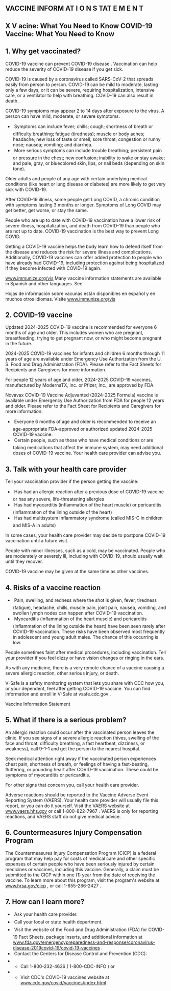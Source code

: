 ## VACCINE INFORM AT I O N   S TAT E M E N T

## X V acine: What You Need to Know COVID-19 Vaccine: What You Need to Know

## 1. Why get vaccinated?

COVID-19 vaccine can prevent COVID-19 disease . Vaccination can help reduce the severity of COVID-19 disease if you get sick.

COVID-19 is caused by a coronavirus called SARS-CoV-2 that spreads easily from person to person. COVID-19 can be mild to moderate, lasting only a few days, or it can be severe, requiring hospitalization, intensive care, or a ventilator to help with breathing. COVID-19 can also result in death.

COVID-19 symptoms may appear 2 to 14 days after exposure to the virus. A person can have mild, moderate, or severe symptoms.

-  Symptoms can include fever; chills; cough; shortness of breath or difficulty breathing; fatigue (tiredness); muscle or body aches; headache; new loss of taste or smell; sore throat; congestion or runny nose; nausea; vomiting; and diarrhea.
-  More serious symptoms can include trouble breathing; persistent pain or pressure in the chest; new confusion; inability to wake or stay awake; and pale, gray, or bluecolored skin, lips, or nail beds (depending on skin tone).

Older adults and people of any age with certain underlying medical conditions (like heart or lung disease or diabetes) are more likely to get very sick with COVID-19.

After COVID-19 illness, some people get Long COVID, a chronic condition with symptoms lasting 3 months or longer. Symptoms of Long COVID may get better, get worse, or stay the same.

People who are up to date with COVID-19 vaccination have a lower risk of severe illness, hospitalization, and death from COVID-19 than people who are not up to date. COVID-19 vaccination is the best way to prevent Long COVID.

Getting a COVID-19 vaccine helps the body learn how to defend itself from the disease and reduces the risk for severe illness and complications. Additionally, COVID-19 vaccines can offer added protection to people who have already had COVID-19, including protection against being hospitalized if they become infected with COVID-19 again.

www.immunize.org/vis Many vaccine information statements are available in Spanish and other languages. See

Hojas de información sobre vacunas están disponibles en español y en muchos otros idiomas. Visite www.immunize.org/vis

## 2. COVID-19 vaccine

Updated 2024-2025 COVID-19 vaccine is recommended for everyone 6 months of age and older. This includes women who are pregnant, breastfeeding, trying to get pregnant now, or who might become pregnant in the future.

2024-2025 COVID-19 vaccines for infants and children 6 months through 11 years of age are available under Emergency Use Authorization from the U. S. Food and Drug Administration (FDA). Please refer to the Fact Sheets for Recipients and Caregivers for more information.

For people 12 years of age and older, 2024-2025 COVID-19 vaccines, manufactured by ModernaTX, Inc. or Pfizer, Inc., are approved by FDA.

Novavax COVID-19 Vaccine Adjuvanted (2024-2025 Formula) vaccine is available under Emergency Use Authorization from FDA for people 12 years and older. Please refer to the Fact Sheet for Recipients and Caregivers for more information.

-  Everyone 6 months of age and older is recommended to receive an age-appropriate FDA-approved or authorized updated 2024-2025 COVID-19 vaccine.
-  Certain people, such as those who have medical conditions or are taking medications that affect the immune system, may need additional doses of COVID-19 vaccine. Your health care provider can advise you.

<!-- image -->

## 3. Talk with your health care provider

Tell your vaccination provider if the person getting the vaccine:

-  Has had an allergic reaction after a previous dose of COVID-19 vaccine or has any severe, life-threatening allergies
-  Has had myocarditis (inflammation of the heart muscle) or pericarditis (inflammation of the lining outside of the heart)
-  Has had multisystem inflammatory syndrome (called MIS-C in children and MIS-A in adults)

In some cases, your health care provider may decide to postpone COVID-19 vaccination until a future visit.

People with minor illnesses, such as a cold, may be vaccinated. People who are moderately or severely ill, including with COVID-19, should usually wait until they recover.

COVID-19 vaccine may be given at the same time as other vaccines.

## 4. Risks of a vaccine reaction

-  Pain, swelling, and redness where the shot is given, fever, tiredness (fatigue), headache, chills, muscle pain, joint pain, nausea, vomiting, and swollen lymph nodes can happen after COVID-19 vaccination.
-  Myocarditis (inflammation of the heart muscle) and pericarditis (inflammation of the lining outside the heart) have been seen rarely after COVID-19 vaccination. These risks have been observed most frequently in adolescent and young adult males. The chance of this occurring is low.

People sometimes faint after medical procedures, including vaccination. Tell your provider if you feel dizzy or have vision changes or ringing in the ears.

As with any medicine, there is a very remote chance of a vaccine causing a severe allergic reaction, other serious injury, or death.

V-Safe is a safety monitoring system that lets you share with CDC how you, or your dependent, feel after getting COVID-19 vaccine. You can find information and enroll in V-Safe at vsafe.cdc.gov .

Vaccine Information Statement

<!-- image -->

## 5. What if there is a serious problem?

An allergic reaction could occur after the vaccinated person leaves the clinic. If you see signs of a severe allergic reaction (hives, swelling of the face and throat, difficulty breathing, a fast heartbeat, dizziness, or weakness), call 9-1-1 and get the person to the nearest hospital.

Seek medical attention right away if the vaccinated person experiences chest pain, shortness of breath, or feelings of having a fast-beating, fluttering, or pounding heart after COVID-19 vaccination. These could be symptoms of myocarditis or pericarditis.

For other signs that concern you, call your health care provider.

Adverse reactions should be reported to the Vaccine Adverse Event Reporting System (VAERS). Your health care provider will usually file this report, or you can do it yourself. Visit the VAERS website at www.vaers.hhs.gov or call 1-800-822-7967 . VAERS is only for reporting reactions, and VAERS staff do not give medical advice.

## 6.   Countermeasures Injury Compensation Program

The Countermeasures Injury Compensation Program (CICP) is a federal program that may help pay for costs of medical care and other specific expenses of certain people who have been seriously injured by certain medicines or vaccines, including this vaccine. Generally, a claim must be submitted to the CICP within one (1) year from the date of receiving the vaccine. To learn more about this program, visit the program's website at www.hrsa.gov/cicp , or call 1-855-266-2427 .

## 7. How can I learn more?

-  Ask your health care provider.
-  Call your local or state health department.
-  Visit the website of the Food and Drug Administration (FDA) for COVID-19 Fact Sheets, package inserts, and additional information at www.fda.gov/emergencypreparedness-and-response/coronavirus-disease-2019covid-19/covid-19-vaccines .
-  Contact the Centers for Disease Control and Prevention (CDC):
- - Call 1-800-232-4636 ( 1-800-CDC-INFO ) or
- - Visit CDC's COVID-19 vaccines website at www.cdc.gov/covid/vaccines/index.html .

<!-- image -->

<!-- image -->
